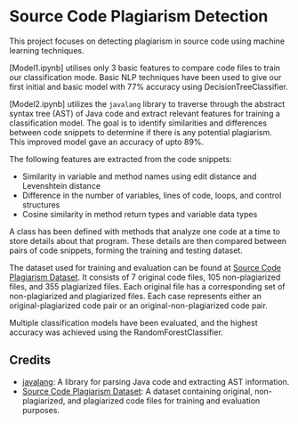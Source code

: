 # Source Code Plagiarism Detection

This project focuses on detecting plagiarism in source code using machine learning techniques. 

[Model1.ipynb] utilises only 3 basic features to compare code files to train our classification mode. Basic NLP techniques have been used to give our first initial and basic model with 77% accuracy using DecisionTreeClassifier.

[Model2.ipynb] utilizes the `javalang` library to traverse through the abstract syntax tree (AST) of Java code and extract relevant features for training a classification model. The goal is to identify similarities and differences between code snippets to determine if there is any potential plagiarism. This improved model gave an accuracy of upto 89%.

The following features are extracted from the code snippets:

- Similarity in variable and method names using edit distance and Levenshtein distance
- Difference in the number of variables, lines of code, loops, and control structures
- Cosine similarity in method return types and variable data types

A class has been defined with methods that analyze one code at a time to store details about that program. These details are then compared between pairs of code snippets, forming the training and testing dataset.

The dataset used for training and evaluation can be found at [Source Code Plagiarism Dataset](https://github.com/oscarkarnalim/sourcecodeplagiarismdataset). It consists of 7 original code files, 105 non-plagiarized files, and 355 plagiarized files. Each original file has a corresponding set of non-plagiarized and plagiarized files. Each case represents either an original-plagiarized code pair or an original-non-plagiarized code pair.

Multiple classification models have been evaluated, and the highest accuracy was achieved using the RandomForestClassifier.

## Credits

- [javalang](https://github.com/c2nes/javalang): A library for parsing Java code and extracting AST information.
- [Source Code Plagiarism Dataset](https://github.com/oscarkarnalim/sourcecodeplagiarismdataset): A dataset containing original, non-plagiarized, and plagiarized code files for training and evaluation purposes.

